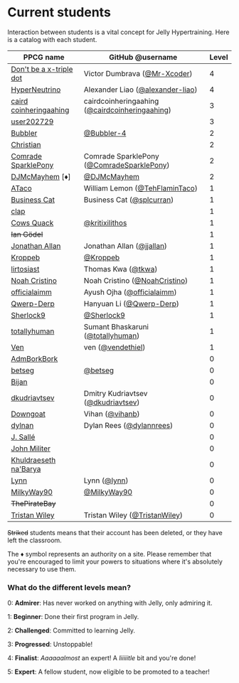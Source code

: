 # Current students

Interaction between students is a vital concept for Jelly Hypertraining. Here is a catalog with each student.

|PPCG name|GitHub @username|Level|
|---------|----------------|-----|
|[Don't be a x-triple dot](https://codegolf.stackexchange.com/users/59487/mr-xcoder)|Victor Dumbrava ([@Mr-Xcoder](https://github.com/Mr-Xcoder))|4|
|[HyperNeutrino](https://codegolf.stackexchange.com/users/68942/hyperneutrino)|Alexander Liao ([@alexander-liao](https://github.com/alexander-liao))|4|
|[caird coinheringaahing](https://codegolf.stackexchange.com/users/66833/caird-coinheringaahing)|cairdcoinheringaahing ([@cairdcoinheringaahing](https://github.com/cairdcoinheringaahing))|3|
|[user202729](https://codegolf.stackexchange.com/users/69850/user202729)||3|
|[Bubbler](https://codegolf.stackexchange.com/users/78410/bubbler)|[@Bubbler-4](https://github.com/Bubbler-4)|2|
|[Christian](https://codegolf.stackexchange.com/users/70388/christian)||2|
|[Comrade SparklePony](https://codegolf.stackexchange.com/users/64159/binary-barriolage)|Comrade SparklePony ([@ComradeSparklePony](https://github.com/ComradeSparklePony))|2|
|[DJMcMayhem](https://codegolf.stackexchange.com/users/31716/djmcmayhem) [♦]|[@DJMcMayhem](https://github.com/DJMcMayhem/)|2|
|[ATaco](https://codegolf.stackexchange.com/users/58375/ataco)|William Lemon ([@TehFlaminTaco](https://github.com/TehFlaminTaco))|1|
|[Business Cat](https://codegolf.stackexchange.com/users/53880/business-cat)|Business Cat ([@splcurran](https://github.com/splcurran))|1|
|[clap](https://codegolf.stackexchange.com/users/41447/clap)||1|
|[Cows Quack](https://codegolf.stackexchange.com/users/41805/cows-quack)|[@kritixilithos](https://github.com/kritixilithos)|1|
|~~Ian Gödel~~||1|
|[Jonathan Allan](https://codegolf.stackexchange.com/users/53748/jonathan-allan)|Jonathan Allan ([@jjallan](https://github.com/jjallan))|1|
|[Kroppeb](https://codegolf.stackexchange.com/users/81957/kroppeb)|[@Kroppeb](https://github.com/Kroppeb)|1|
|[lirtosiast](https://codegolf.stackexchange.com/users/39328/lirtosiast)|Thomas Kwa ([@tkwa](https://github.com/tkwa))|1|
|[Noah Cristino](https://codegolf.stackexchange.com/users/61877/noah-cristino)|Noah Cristino ([@NoahCristino](https://github.com/NoahCristino))|1|
|[officialaimm](https://codegolf.stackexchange.com/users/59523/officialaimm)|Ayush Ojha ([@officialaimm](https://github.com/officialaimm))|1|
|[Qwerp-Derp](https://codegolf.stackexchange.com/users/49561/qwerp-derp)|Hanyuan Li ([@Qwerp-Derp](https://github.com/Qwerp-Derp))|1|
|[Sherlock9](https://codegolf.stackexchange.com/users/47581/sherlock9)|[@Sherlock9](https://github.com/Sherlock9)|1|
|[totallyhuman](https://codegolf.stackexchange.com/users/68615/totallyhuman)|Sumant Bhaskaruni ([@totallyhuman](https://github.com/totallyhuman))|1|
|[Ven](https://codegolf.stackexchange.com/users/8328/ven)|ven ([@vendethiel](https://github.com/vendethiel))|1|
|[AdmBorkBork](https://codegolf.stackexchange.com/users/42963/admborkbork)||0|
|[betseg](https://codegolf.stackexchange.com/users/56721/betseg)|[@betseg](https://github.com/betseg)|0|
|[Bijan](https://codegolf.stackexchange.com/users/66907/bijan)||0|
|[dkudriavtsev](https://codegolf.stackexchange.com/users/53551/dkudriavtsev)|Dmitry Kudriavtsev ([@dkudriavtsev](https://github.com/dkudriavtsev))|0|
|[Downgoat](https://codegolf.stackexchange.com/users/40695/downgoat)|Vihan ([@vihanb](https://github.com/vihanb))|0|
|[dylnan](https://codegolf.stackexchange.com/users/75553/dylnan)|Dylan Rees ([@dylannrees](https://github.com/dylannrees))|0|
|[J. Sallé](https://codegolf.stackexchange.com/users/74163/j-salle)||0|
|[John Militer](https://codegolf.stackexchange.com/users/70852/john-militer)||0|
|[Khuldraeseth na'Barya](https://codegolf.stackexchange.com/users/73884/khuldraeseth-nabarya)||0|
|[Lynn](https://chat.stackexchange.com/users/136994/lynn)|Lynn ([@lynn](https://github.com/lynn))|0|
|[MilkyWay90](https://codegolf.stackexchange.com/users/83048/milkyway90)|[@MilkyWay90](https://github.com/MilkyWay90)|0|
|~~ThePirateBay~~||0|
|[Tristan Wiley](https://codegolf.stackexchange.com/users/63690/tristan-wiley)|Tristan Wiley ([@TristanWiley](https://github.com/TristanWiley))|0|

~~Striked~~ students means that their account has been deleted, or they have left the classroom.

The ♦ symbol represents an authority on a site. Please remember that you're encouraged to limit your powers to situations where it's absolutely necessary to use them.

### What do the different levels mean?

0: **Admirer**: Has never worked on anything with Jelly, only admiring it.

1: **Beginner**: Done their first program in Jelly.

2: **Challenged**: Committed to learning Jelly.

3: **Progressed**: Unstoppable!

4: **Finalist**: *Aaaaaalmost* an expert! A *liiiiitle* bit and you're done!

5: **Expert**: A fellow student, now eligible to be promoted to a teacher!
